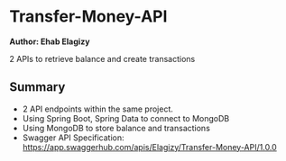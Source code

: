 # Transfer-Money-API
**Author: Ehab Elagizy**

2 APIs to retrieve balance and create transactions


## Summary
- 2 API endpoints within the same project.
- Using Spring Boot, Spring Data to connect to MongoDB
- Using MongoDB to store balance and transactions
- Swagger API Specification: https://app.swaggerhub.com/apis/Elagizy/Transfer-Money-API/1.0.0
